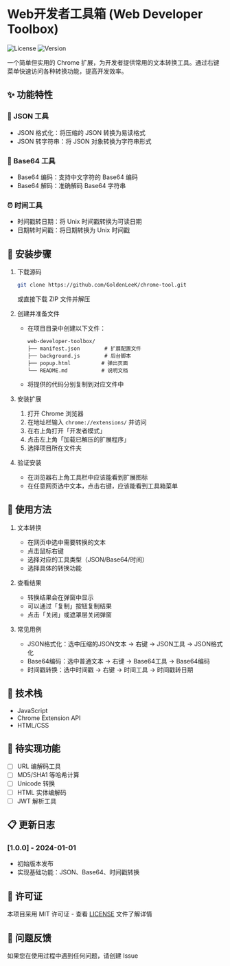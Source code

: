 # Web开发者工具箱 (Web Developer Toolbox)

![License](https://img.shields.io/badge/license-MIT-blue.svg)
![Version](https://img.shields.io/badge/version-1.0.0-green.svg)

一个简单但实用的 Chrome 扩展，为开发者提供常用的文本转换工具。通过右键菜单快速访问各种转换功能，提高开发效率。

## ✨ 功能特性

### 🔧 JSON 工具
- JSON 格式化：将压缩的 JSON 转换为易读格式
- JSON 转字符串：将 JSON 对象转换为字符串形式

### 🔐 Base64 工具
- Base64 编码：支持中文字符的 Base64 编码
- Base64 解码：准确解码 Base64 字符串

### ⏰ 时间工具
- 时间戳转日期：将 Unix 时间戳转换为可读日期
- 日期转时间戳：将日期转换为 Unix 时间戳

## 🚀 安装步骤

1. 下载源码
    ```bash
    git clone https://github.com/GoldenLeeK/chrome-tool.git
    ```
    或直接下载 ZIP 文件并解压

2. 创建并准备文件
    - 在项目目录中创建以下文件：
        ```
        web-developer-toolbox/
        ├── manifest.json        # 扩展配置文件
        ├── background.js        # 后台脚本
        ├── popup.html          # 弹出页面
        └── README.md           # 说明文档
        ```
    - 将提供的代码分别复制到对应文件中

3. 安装扩展
    1. 打开 Chrome 浏览器
    2. 在地址栏输入 `chrome://extensions/` 并访问
    3. 在右上角打开「开发者模式」
    4. 点击左上角「加载已解压的扩展程序」
    5. 选择项目所在文件夹

4. 验证安装
    - 在浏览器右上角工具栏中应该能看到扩展图标
    - 在任意网页选中文本，点击右键，应该能看到工具箱菜单

## 📖 使用方法

1. 文本转换
    - 在网页中选中需要转换的文本
    - 点击鼠标右键
    - 选择对应的工具类型（JSON/Base64/时间）
    - 选择具体的转换功能

2. 查看结果
    - 转换结果会在弹窗中显示
    - 可以通过「复制」按钮复制结果
    - 点击「关闭」或遮罩层关闭弹窗

3. 常见用例
    - JSON格式化：选中压缩的JSON文本 → 右键 → JSON工具 → JSON格式化
    - Base64编码：选中普通文本 → 右键 → Base64工具 → Base64编码
    - 时间戳转换：选中时间戳 → 右键 → 时间工具 → 时间戳转日期

## 🔨 技术栈

- JavaScript
- Chrome Extension API
- HTML/CSS

## 📝 待实现功能

- [ ] URL 编解码工具
- [ ] MD5/SHA1 等哈希计算
- [ ] Unicode 转换
- [ ] HTML 实体编解码
- [ ] JWT 解析工具

## 📋 更新日志

### [1.0.0] - 2024-01-01
- 初始版本发布
- 实现基础功能：JSON、Base64、时间戳转换

## 📄 许可证

本项目采用 MIT 许可证 - 查看 [LICENSE](LICENSE) 文件了解详情

## 💬 问题反馈

如果您在使用过程中遇到任何问题，请创建 Issue 